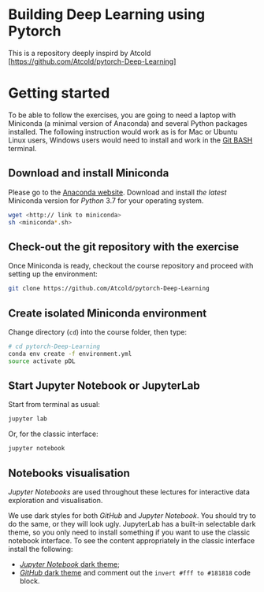 # Building Deep Learning using Pytorch

This is a repository deeply inspird by Atcold
[https://github.com/Atcold/pytorch-Deep-Learning]

# Getting started

To be able to follow the exercises, you are going to need a laptop with Miniconda (a minimal version of Anaconda) and several Python packages installed.
The following instruction would work as is for Mac or Ubuntu Linux users, Windows users would need to install and work in the [Git BASH](https://gitforwindows.org/) terminal.

## Download and install Miniconda

Please go to the [Anaconda website](https://conda.io/miniconda.html).
Download and install _the latest_ Miniconda version for _Python_ 3.7 for your operating system.

```bash
wget <http:// link to miniconda>
sh <miniconda*.sh>
```

## Check-out the git repository with the exercise

Once Miniconda is ready, checkout the course repository and proceed with setting up the environment:

```bash
git clone https://github.com/Atcold/pytorch-Deep-Learning
```

## Create isolated Miniconda environment

Change directory (`cd`) into the course folder, then type:

```bash
# cd pytorch-Deep-Learning
conda env create -f environment.yml
source activate pDL
```

## Start Jupyter Notebook or JupyterLab

Start from terminal as usual:

```bash
jupyter lab
```

Or, for the classic interface:

```bash
jupyter notebook
```

## Notebooks visualisation

_Jupyter Notebooks_ are used throughout these lectures for interactive data exploration and visualisation.

We use dark styles for both _GitHub_ and _Jupyter Notebook_.
You should try to do the same, or they will look ugly.
JupyterLab has a built-in selectable dark theme, so you only need to install something if you want to use the classic notebook interface.
To see the content appropriately in the classic interface install the following:

- [_Jupyter Notebook_ dark theme](https://userstyles.org/styles/153443/jupyter-notebook-dark);
- [_GitHub_ dark theme](https://userstyles.org/styles/37035/github-dark) and comment out the `invert #fff to #181818` code block.
